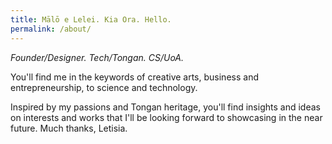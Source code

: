 ```yaml
---
title: Mālō e Lelei. Kia Ora. Hello.
permalink: /about/
---
```


*Founder/Designer. Tech/Tongan. CS/UoA.*

You'll find me in the keywords of creative arts, business and entrepreneurship, to science and technology.

Inspired by my passions and Tongan heritage, you'll find insights and ideas on interests and works that I'll be looking forward to showcasing in the near future. Much thanks, Letisia.
